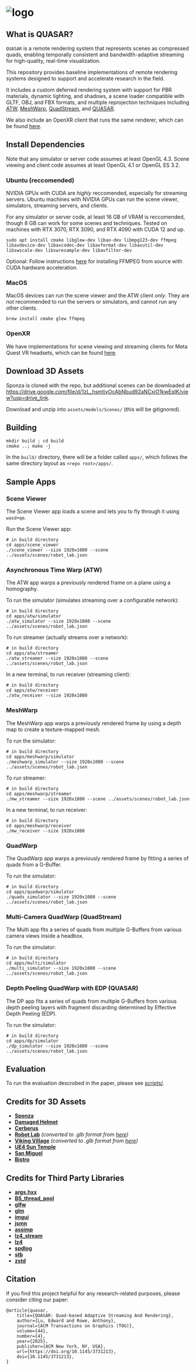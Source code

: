 # ![logo](docs/images/quasar_logo.png)

## What is QUASAR?

`QUASAR` is a remote rendering system that represents scenes as compressed quads, enabling temporally consistent and bandwidth-adaptive streaming for high-quality, real-time visualization.

This repository provides baseline implementations of remote rendering systems designed to support and accelerate research in the field.

It includes a custom deferred rendering system with support for PBR materials, dynamic lighting, and shadows, a scene loader compatible with GLTF, OBJ, and FBX formats, and multiple reprojection techniques including [ATW](https://developers.meta.com/horizon/blog/asynchronous-timewarp-examined/), [MeshWarp](https://dl.acm.org/doi/10.1145/253284.253292), [QuadStream](https://jozef.hladky.de/projects/QS/), and [QUASAR](https://github.com/EdwardLu2018/QUASAR).

We also include an OpenXR client that runs the same renderer, which can be found [here](https://github.com/EdwardLu2018/QUASAR-client).

## Install Dependencies

Note that any simulator or server code assumes at least OpenGL 4.3. Scene viewing and client code assumes at least OpenGL 4.1 or OpenGL ES 3.2.

### Ubuntu (reccomended)

NVIDIA GPUs with CUDA are *highly* reccomended, especially for streaming servers. Ubuntu machines with NVIDIA GPUs can run the scene viewer, simulators, streaming servers, and clients.

For any simulator or server code, at least 16 GB of VRAM is reccomended, though 8 GB can work for some scenes and techniques. Tested on machines with RTX 3070, RTX 3090, and RTX 4090 with CUDA 12 and up.

```
sudo apt install cmake libglew-dev libao-dev libmpg123-dev ffmpeg libavdevice-dev libavcodec-dev libavformat-dev libavutil-dev libswscale-dev libswresample-dev libavfilter-dev
```

Optional: Follow instructions [here](https://docs.nvidia.com/video-technologies/video-codec-sdk/12.0/ffmpeg-with-nvidia-gpu/index.html) for installing FFMPEG from source with CUDA hardware acceleration.

### MacOS

MacOS devices can run the scene viewer and the ATW client *only*. They are *not* recommended to run the servers or simulators, and cannot run any other clients.

```
brew install cmake glew ffmpeg
```

### OpenXR

We have implementations for scene viewing and streaming clients for Meta Quest VR headsets, which can be found [here](https://github.com/EdwardLu2018/QUASAR-client).

## Download 3D Assets

Sponza is cloned with the repo, but additional scenes can be downloaded at https://drive.google.com/file/d/1zL_hsmtjyOcAbNbud92aNCxjO1kwEqlK/view?usp=drive_link.

Download and unzip into `assets/models/Scenes/` (this will be gitignored).

## Building
```
mkdir build ; cd build
cmake ..; make -j
```

In the `build/` directory, there will be a folder called `apps/`, which follows the same directory layout as `<repo root>/apps/`.

## Sample Apps

### Scene Viewer

The Scene Viewer app loads a scene and lets you to fly through it using `wasd+qe`.

Run the Scene Viewer app:
```
# in build directory
cd apps/scene_viewer
./scene_viewer --size 1920x1080 --scene ../assets/scenes/robot_lab.json
```

### Asynchronous Time Warp (ATW)

The ATW app warps a previously rendered frame on a plane using a homography.

To run the simulator (simulates streaming over a configurable network):
```
# in build directory
cd apps/atw/simulator
./atw_simulator --size 1920x1080 --scene ../assets/scenes/robot_lab.json
```

To run streamer (actually streams over a network):
```
# in build directory
cd apps/atw/streamer
./atw_streamer --size 1920x1080 --scene ../assets/scenes/robot_lab.json
```

In a new terminal, to run receiver (streaming client):
```
# in build directory
cd apps/atw/receiver
./atw_receiver --size 1920x1080
```

### MeshWarp

The MeshWarp app warps a previously rendered frame by using a depth map to create a texture-mapped mesh.

To run the simulator:
```
# in build directory
cd apps/meshwarp/simulator
./meshwarp_simulator --size 1920x1080 --scene ../assets/scenes/robot_lab.json
```

To run streamer:
```
# in build directory
cd apps/meshwarp/streamer
./mw_streamer --size 1920x1080 --scene ../assets/scenes/robot_lab.json
```

In a new terminal, to run receiver:
```
# in build directory
cd apps/meshwarp/receiver
./mw_receiver --size 1920x1080
```

### QuadWarp

The QuadWarp app warps a previously rendered frame by fitting a series of quads from a G-Buffer.

To run the simulator:
```
# in build directory
cd apps/quadwarp/simulator
./quads_simulator --size 1920x1080 --scene ../assets/scenes/robot_lab.json
```

### Multi-Camera QuadWarp (QuadStream)

The Multi app fits a series of quads from multiple G-Buffers from various camera views inside a headbox.

To run the simulator:
```
# in build directory
cd apps/multi/simulator
./multi_simulator --size 1920x1080 --scene ../assets/scenes/robot_lab.json
```

### Depth Peeling QuadWarp with EDP (QUASAR)

The DP app fits a series of quads from multiple G-Buffers from various depth peeling layers with fragment discarding determined by Effective Depth Peeling (EDP).

To run the simulator:
```
# in build directory
cd apps/dp/simulator
./dp_simulator --size 1920x1080 --scene ../assets/scenes/robot_lab.json
```

## Evaluation

To run the evaluation descrobed in the paper, please see [scripts/](scripts).

## Credits for 3D Assets

- **[Sponza](https://github.com/KhronosGroup/glTF-Sample-Models/tree/main/2.0/Sponza)**
- **[Damaged Helmet](https://github.com/KhronosGroup/glTF-Sample-Models/tree/main/2.0/DamagedHelmet)**
- **[Cerberus](https://sketchfab.com/3d-models/cerberusffvii-gun-model-by-andrew-maximov-d08c461f8217491892ad5dd29b436c90)**
- **[Robot Lab](https://assetstore.unity.com/packages/essentials/tutorial-projects/robot-lab-unity-4x-7006)** *(converted to .glb format from [here](https://github.com/dmitry1100/Robot-Lab))*
- **[Viking Village](https://assetstore.unity.com/packages/essentials/tutorial-projects/viking-village-urp-29140)** *(converted to .glb format from [here](https://github.com/nvjob/viking-village-nvjob-sky-water-stc))*
- **[UE4 Sun Temple](https://developer.nvidia.com/ue4-sun-temple)**
- **[San Miguel](https://casual-effects.com/data/)**
- **[Bistro](https://developer.nvidia.com/orca/amazon-lumberyard-bistro)**

## Credits for Third Party Libraries

- **[args.hxx](https://github.com/Taywee/args)**
- **[BS_thread_pool](https://github.com/bshoshany/thread-pool)**
- **[glfw](https://github.com/glfw/glfw)**
- **[glm](https://github.com/g-truc/glm)**
- **[imgui](https://github.com/ocornut/imgui)**
- **[jsmn](https://github.com/zserge/jsmn)**
- **[assimp](https://github.com/assimp/assimp)**
- **[lz4_stream](https://github.com/laudrup/lz4_stream)**
- **[lz4](https://github.com/lz4/lz4)**
- **[spdlog](https://github.com/gabime/spdlog)**
- **[stb](https://github.com/nothings/stb)**
- **[zstd](https://github.com/facebook/zstd)**

## Citation
If you find this project helpful for any research-related purposes, please consider citing our paper:
```
@article{quasar,
    title={QUASAR: Quad-based Adaptive Streaming And Rendering},
    author={Lu, Edward and Rowe, Anthony},
    journal={ACM Transactions on Graphics (TOG)},
    volume={44},
    number={4},
    year={2025},
    publisher={ACM New York, NY, USA},
    url={https://doi.org/10.1145/3731213},
    doi={10.1145/3731213},
}
```
